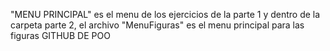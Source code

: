 "MENU PRINCIPAL" es el menu de los ejercicios de la parte 1 y dentro de la carpeta parte 2, el archivo "MenuFiguras" es el menu principal para las figuras
GITHUB DE POO
